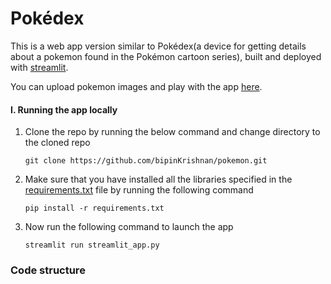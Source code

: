 # Pokédex
This is a web app version similar to Pokédex(a device for getting details about a pokemon found in the Pokémon cartoon series), built and deployed with [streamlit](https://www.streamlit.io/).

You can upload pokemon images and play with the app [here](share.streamlit.io/bipinkrishnan/pokemon/main).

#### I. Running the app locally
1. Clone the repo by running the below command and change directory to the cloned repo

       git clone https://github.com/bipinKrishnan/pokemon.git
  
1. Make sure that you have installed all the libraries specified in the [requirements.txt](https://github.com/bipinKrishnan/pokemon/blob/main/requirements.txt) file by running the following command

       pip install -r requirements.txt

2. Now run the following command to launch the app

       streamlit run streamlit_app.py 
       
### Code structure


